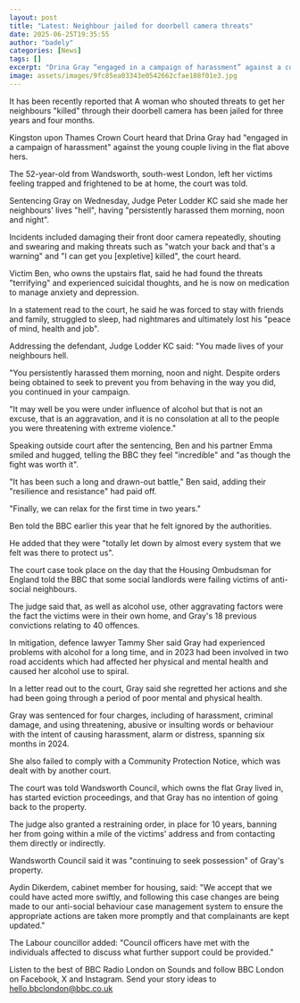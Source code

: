 ```yaml
---
layout: post
title: "Latest: Neighbour jailed for doorbell camera threats"
date: 2025-06-25T19:35:55
author: "badely"
categories: [News]
tags: []
excerpt: "Drina Gray “engaged in a campaign of harassment” against a couple in the flat above hers, a court hears."
image: assets/images/9fc85ea03343e0542662cfae108f01e3.jpg
---
```


It has been recently reported that A woman who shouted threats to get her neighbours "killed" through their doorbell camera has been jailed for three years and four months.

Kingston upon Thames Crown Court heard that Drina Gray had "engaged in a campaign of harassment" against the young couple living in the flat above hers.

The 52-year-old from Wandsworth, south-west London, left her victims feeling trapped and frightened to be at home, the court was told.

Sentencing Gray on Wednesday, Judge Peter Lodder KC said she made her neighbours' lives "hell", having "persistently harassed them morning, noon and night".

Incidents included damaging their front door camera repeatedly, shouting and swearing and making threats such as "watch your back and that's a warning" and "I can get you [expletive] killed", the court heard.

Victim Ben, who owns the upstairs flat, said he had found the threats "terrifying" and experienced suicidal thoughts, and he is now on medication to manage anxiety and depression.

In a statement read to the court, he said he was forced to stay with friends and family, struggled to sleep, had nightmares and ultimately lost his "peace of mind, health and job".

Addressing the defendant, Judge Lodder KC said: "You made lives of your neighbours hell.

"You persistently harassed them morning, noon and night. Despite orders being obtained to seek to prevent you from behaving in the way you did, you continued in your campaign.

"It may well be you were under influence of alcohol but that is not an excuse, that is an aggravation, and it is no consolation at all to the people you were threatening with extreme violence."

Speaking outside court after the sentencing, Ben and his partner Emma smiled and hugged, telling the BBC they feel "incredible" and "as though the fight was worth it".

"It has been such a long and drawn-out battle," Ben said, adding their "resilience and resistance" had paid off.

"Finally, we can relax for the first time in two years."

Ben told the BBC earlier this year that he felt ignored by the authorities. 

He added that they were "totally let down by almost every system that we felt was there to protect us".

The court case took place on the day that the Housing Ombudsman for England told the BBC that some social landlords were failing victims of anti-social neighbours. 

The judge said that, as well as alcohol use, other aggravating factors were the fact the victims were in their own home, and Gray's 18 previous convictions relating to 40 offences.

In mitigation, defence lawyer Tammy Sher said Gray had experienced problems with alcohol for a long time, and in 2023 had been involved in two road accidents which had affected her physical and mental health and caused her alcohol use to spiral.

In a letter read out to the court, Gray said she regretted her actions and she had been going through a period of poor mental and physical health.

Gray was sentenced for four charges, including of harassment, criminal damage, and using threatening, abusive or insulting words or behaviour with the intent of causing harassment, alarm or distress, spanning six months in 2024.

She also failed to comply with a Community Protection Notice, which was dealt with by another court.

The court was told Wandsworth Council, which owns the flat Gray lived in, has started eviction proceedings, and that Gray has no intention of going back to the property.

The judge also granted a restraining order, in place for 10 years, banning her from going within a mile of the victims' address and from contacting them directly or indirectly.

Wandsworth Council said it was "continuing to seek possession" of Gray's property.

Aydin Dikerdem, cabinet member for housing, said: "We accept that we could have acted more swiftly, and following this case changes are being made to our anti-social behaviour case management system to ensure the appropriate actions are taken more promptly and that complainants are kept updated."

The Labour councillor added: "Council officers have met with the individuals affected to discuss what further support could be provided."

Listen to the best of BBC Radio London on Sounds and follow BBC London on Facebook, X and Instagram. Send your story ideas to hello.bbclondon@bbc.co.uk

